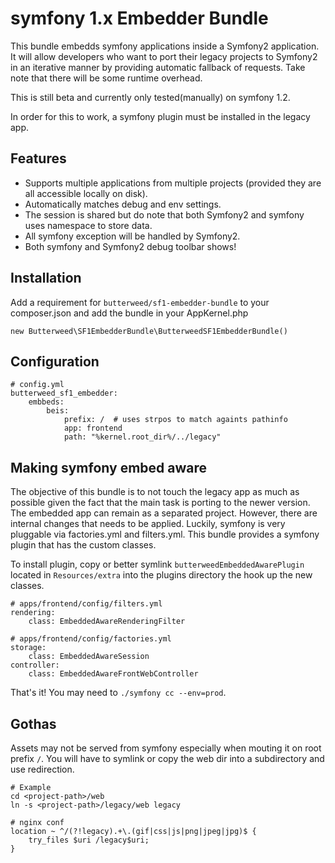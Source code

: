 # symfony 1.x Embedder Bundle

This bundle embedds symfony applications inside a Symfony2 application.
It will allow developers who want to port their legacy projects to Symfony2 in an
iterative manner by providing automatic fallback of requests. Take note that there
will be some runtime overhead.

This is still beta and currently only tested(manually) on symfony 1.2.

In order for this to work, a symfony plugin must be installed in the legacy app.

## Features

* Supports multiple applications from multiple projects (provided they are all accessible locally on disk).
* Automatically matches debug and env settings.
* The session is shared but do note that both Symfony2 and symfony uses namespace to store data.
* All symfony exception will be handled by Symfony2.
* Both symfony and Symfony2 debug toolbar shows!

## Installation

Add a requirement for `butterweed/sf1-embedder-bundle` to your
composer.json and add the bundle in your AppKernel.php

    new Butterweed\SF1EmbedderBundle\ButterweedSF1EmbedderBundle()


## Configuration

    # config.yml
    butterweed_sf1_embedder:
        embbeds:
            beis:
                prefix: /  # uses strpos to match againts pathinfo
                app: frontend
                path: "%kernel.root_dir%/../legacy"

## Making symfony embed aware

The objective of this bundle is to not touch the legacy app as much as possible
given the fact that the main task is porting to the newer version. The embedded app
can remain as a separated project. However, there are internal changes that needs to be applied.
Luckily, symfony is very pluggable via factories.yml and filters.yml. This bundle provides a symfony plugin
that has the custom classes.

To install plugin, copy or better symlink `butterweedEmbeddedAwarePlugin` located in `Resources/extra` into the plugins directory the hook up the new classes.

    # apps/frontend/config/filters.yml
    rendering:
        class: EmbeddedAwareRenderingFilter

    # apps/frontend/config/factories.yml
    storage:
        class: EmbeddedAwareSession
    controller:
        class: EmbeddedAwareFrontWebController

That's it! You may need to `./symfony cc --env=prod`.

## Gothas

Assets may not be served from symfony especially when mouting it on root prefix `/`.
You will have to symlink or copy the web dir into a subdirectory and use redirection.

    # Example
    cd <project-path>/web
    ln -s <project-path>/legacy/web legacy

    # nginx conf
    location ~ ^/(?!legacy).+\.(gif|css|js|png|jpeg|jpg)$ {
        try_files $uri /legacy$uri;
    }





